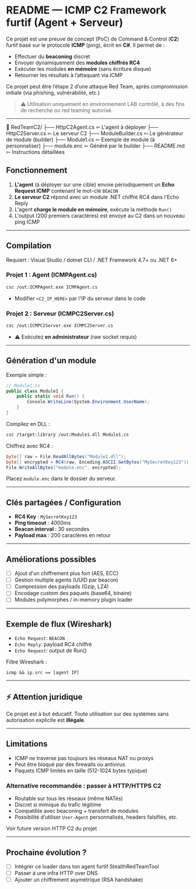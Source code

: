 # README — ICMP C2 Framework furtif (Agent + Serveur)

Ce projet est une preuve de concept (PoC) de Command & Control (**C2**) furtif basé sur le protocole **ICMP** (ping), écrit en **C#**. Il permet de :

* Effectuer du **beaconing** discret
* Envoyer dynamiquement des **modules chiffrés RC4**
* Exécuter les modules **en mémoire** (sans écriture disque)
* Retourner les résultats à l’attaquant via ICMP

Ce projet peut être l’étape 2 d’une attaque Red Team, après compromission initiale (via phishing, vulnérabilité, etc.)

> ⚠️ Utilisation uniquement en environnement LAB contrôlé, à des fins de recherche ou red teaming autorisé.

---
📁 RedTeamC2/
├── HttpC2Agent.cs        ⇦ L'agent à déployer
├── HttpC2Server.cs       ⇦ Le serveur C2
├── ModuleBuilder.cs      ⇦ Le générateur de module (builder)
├── Module1.cs            ⇦ Exemple de module (à personnaliser)
├── module.enc            ⇦ Généré par le builder
├── README.md             ⇦ Instructions détaillées


## Fonctionnement

1. **L'agent** (à déployer sur une cible) envoie périodiquement un **Echo Request ICMP** contenant le mot-clé `BEACON`
2. **Le serveur C2** répond avec un module .NET chiffré RC4 dans l'Echo Reply
3. L'agent **charge le module en mémoire**, exécute la méthode `Run()`
4. L'output (200 premiers caractères) est envoyé au C2 dans un nouveau ping ICMP

---

## Compilation

Requiert : Visual Studio / dotnet CLI / .NET Framework 4.7+ ou .NET 6+

### Projet 1 : Agent (ICMPAgent.cs)

```bash
csc /out:ICMPAgent.exe ICMPAgent.cs
```

* Modifier `<C2_IP_HERE>` par l'IP du serveur dans le code

### Projet 2 : Serveur (ICMPC2Server.cs)

```bash
csc /out:ICMPC2Server.exe ICMPC2Server.cs
```

* ⚠️ Exécutez **en administrateur** (raw socket requis)

---

##  Génération d'un module

Exemple simple :

```csharp
// Module1.cs
public class Module1 {
    public static void Run() {
        Console.WriteLine(System.Environment.UserName);
    }
}
```

Compilez en DLL :

```bash
csc /target:library /out:Module1.dll Module1.cs
```

Chiffrez avec RC4 :

```csharp
byte[] raw = File.ReadAllBytes("Module1.dll");
byte[] encrypted = RC4(raw, Encoding.ASCII.GetBytes("MySecretKey123"));
File.WriteAllBytes("module.enc", encrypted);
```

Placez `module.enc` dans le dossier du serveur.

---

## Clés partagées / Configuration

* **RC4 Key** : `MySecretKey123`
* **Ping timeout** : 4000ms
* **Beacon interval** : 30 secondes
* **Payload max** : 200 caractères en retour

---

## Améliorations possibles

* [ ] Ajout d'un chiffrement plus fort (AES, ECC)
* [ ] Gestion multiple agents (UUID par beacon)
* [ ] Compression des payloads (Gzip, LZ4)
* [ ] Encodage custom des paquets (base64, binaire)
* [ ] Modules polymorphes / in-memory plugin loader

---

## Exemple de flux (Wireshark)

* `Echo Request`: `BEACON`
* `Echo Reply`: payload RC4 chiffré
* `Echo Request`: output de Run()

Filtre Wireshark :

```wireshark
icmp && ip.src == [agent IP]
```

---

## ⚡ Attention juridique

Ce projet est à but éducatif. Toute utilisation sur des systèmes sans autorisation explicite est **illégale**.


---

## Limitations

* ICMP ne traverse pas toujours les réseaux NAT ou proxys
* Peut être bloqué par des firewalls ou antivirus
* Paquets ICMP limités en taille (512-1024 bytes typique)

### Alternative recommandée : passer à HTTP/HTTPS C2

* Routable sur tous les réseaux (même NATés)
* Discret si mimique du trafic légitime
* Compatible avec beaconing + transfert de modules
* Possibilité d’utiliser `User-Agent` personnalisés, headers falsifiés, etc.

Voir future version HTTP C2 du projet

---

## Prochaine évolution ?

* [ ] Intégrer ce loader dans ton agent furtif StealthRedTeamTool
* [ ] Passer à une infra HTTP over DNS
* [ ] Ajouter un chiffrement asymétrique (RSA handshake)
